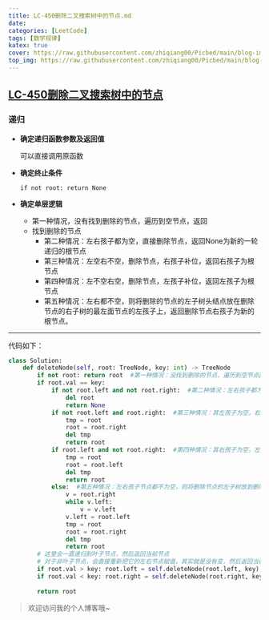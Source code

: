 ```yaml
---
title: LC-450删除二叉搜索树中的节点.md
date: 
categories: [LeetCode]
tags: [数学规律]
katex: true
cover: https://raw.githubusercontent.com/zhiqiang00/Picbed/main/blog-images/2022/03/21/dae18aaed7ba285365dfc66efc93c0b2-614c4ad81befc-a6dbfe.png
top_img: https://raw.githubusercontent.com/zhiqiang00/Picbed/main/blog-images/2022/03/20/9d2244833e878e2169062087c9ab0874-wallhaven-g72p87-af7e51.jpg
---
```


## [LC-450删除二叉搜索树中的节点](https://leetcode.cn/problems/delete-node-in-a-bst/)



### 递归

- **确定递归函数参数及返回值**

  可以直接调用原函数

- **确定终止条件**

  `if not root: return None`

- **确定单层逻辑**

  - 第一种情况，没有找到删除的节点，遍历到空节点，返回
  - 找到删除的节点
    - 第二种情况：左右孩子都为空，直接删除节点，返回None为新的一轮递归的根节点
    - 第三种情况：左空右不空，删除节点，右孩子补位，返回右孩子为根节点
    - 第四种情况：左不空右空，删除节点，左孩子补位，返回左孩子为根节点
    - 第五种情况：左右都不空，则将删除的节点的左子树头结点放在删除节点的右子树的最左面节点的左孩子上，返回删除节点右孩子为新的根节点。

  

---



代码如下：

```python
class Solution:
    def deleteNode(self, root: TreeNode, key: int) -> TreeNode
        if not root: return root  #第一种情况：没找到删除的节点，遍历到空节点直接返回了
        if root.val == key:  
            if not root.left and not root.right:  #第二种情况：左右孩子都为空（叶子节点），直接删除节点， 返回NULL为根节点
                del root
                return None
            if not root.left and root.right:  #第三种情况：其左孩子为空，右孩子不为空，删除节点，右孩子补位 ，返回右孩子为根节点
                tmp = root
                root = root.right
                del tmp
                return root
            if root.left and not root.right:  #第四种情况：其右孩子为空，左孩子不为空，删除节点，左孩子补位，返回左孩子为根节点
                tmp = root
                root = root.left
                del tmp
                return root
            else:  #第五种情况：左右孩子节点都不为空，则将删除节点的左子树放到删除节点的右子树的最左面节点的左孩子的位置
                v = root.right
                while v.left:
                    v = v.left
                v.left = root.left
                tmp = root
                root = root.right
                del tmp
                return root
        # 这里会一直递归到叶子节点，然后返回当前节点
        # 对于非叶子节点，会直接重新把它的左右节点赋值，其实就是没有变，然后返回当前节点
        if root.val > key: root.left = self.deleteNode(root.left, key)  #左递归
        if root.val < key: root.right = self.deleteNode(root.right, key)  #右递归
        
        return root
```

> 欢迎访问我的个人博客哦~
